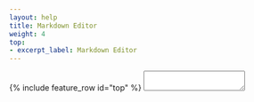 ```yaml
---
layout: help
title: Markdown Editor
weight: 4
top:
- excerpt_label: Markdown Editor
---
```


<link rel="stylesheet" href="https://cdn.jsdelivr.net/simplemde/latest/simplemde.min.css">
{% include feature_row id="top" %}
<textarea></textarea>

<script src="https://cdn.jsdelivr.net/simplemde/latest/simplemde.min.js"></script>
<script>
  var simplemde = new SimpleMDE({
      toolbar: ["bold", "italic", "strikethrough", "heading-smaller", "heading-bigger",  "code", "quote", "unordered-list", "ordered-list", "clean-block", "link", "image", "table", "horizontal-rule", "preview", "side-by-side", "fullscreen", "guide"]
  });
  simplemde.value("This editor will help you add Markdown to your content!");
</script>  